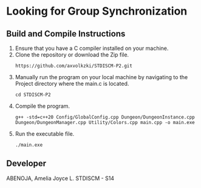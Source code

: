 # Looking for Group Synchronization

## Build and Compile Instructions
1. Ensure that you have a C compiler installed on your machine.
2. Clone the repository or download the Zip file.
    ```
    https://github.com/axvolkzki/STDISCM-P2.git
    ```
3. Manually run the program on your local machine by navigating to the Project directory where the main.c is located.
    ```
    cd STDISCM-P2
    ```
4. Compile the program.
    ```
    g++ -std=c++20 Config/GlobalConfig.cpp Dungeon/DungeonInstance.cpp Dungeon/DungeonManager.cpp Utility/Colors.cpp main.cpp -o main.exe
    ```
5. Run the executable file.
    ```
    ./main.exe
    ```

## Developer
ABENOJA, Amelia Joyce L.     STDISCM - S14